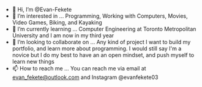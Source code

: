 - 👋 Hi, I’m @Evan-Fekete
- 👀 I’m interested in ... Programming, Working with Computers, Movies, Video Games, Biking, and Kayaking
- 🌱 I’m currently learning ... Computer Engineering at Toronto Metropolitan University and I am now in my third year
- 💞️ I’m looking to collaborate on ... Any kind of project I want to build my portfolio, and learn more about programming. I would still say I'm a novice but I do my best to have an
an open mindset, and push myself to learn new things
- 📫 How to reach me ... You can reach me via email at evan_fekete@outlook.com and Instagram @evanfekete03

<!---
Evan-Fekete/Evan-Fekete is a ✨ special ✨ repository because its `README.md` (this file) appears on your GitHub profile.
You can click the Preview link to take a look at your changes.
--->
